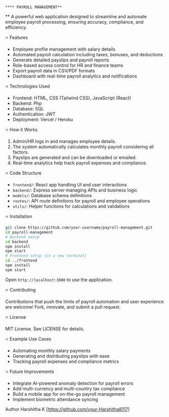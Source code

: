                                                                                                **** PAYROLL MANAGEMENT**
**
A powerful web application designed to streamline and automate employee payroll processing, ensuring accuracy, compliance, and efficiency.

⭐ Features

* Employee profile management with salary details
* Automated payroll calculation including taxes, bonuses, and deductions
* Generate detailed payslips and payroll reports
* Role-based access control for HR and finance teams
* Export payroll data in CSV/PDF formats
* Dashboard with real-time payroll analytics and notifications

⭐ Technologies Used

* Frontend: HTML, CSS (Tailwind CSS), JavaScript (React)
* Backend: Php
* Database: SQL
* Authentication: JWT
* Deployment: Vercel / Heroku

⭐ How it Works

1. Admin/HR logs in and manages employee details.
2. The system automatically calculates monthly payroll considering all factors.
3. Payslips are generated and can be downloaded or emailed.
4. Real-time analytics help track payroll expenses and compliance.

⭐ Code Structure

* `frontend/`: React app handling UI and user interactions
* `backend/`: Express server managing APIs and business logic
* `models/`: Database schema definitions
* `routes/`: API route definitions for payroll and employee operations
* `utils/`: Helper functions for calculations and validations

⭐ Installation

```bash
git clone https://github.com/your-username/payroll-management.git
cd payroll-management
# Backend setup
cd backend
npm install
npm start
# Frontend setup (in a new terminal)
cd ../frontend
npm install
npm start
```

Open `http://localhost:3000` to use the application.

⭐ Contributing

Contributions that push the limits of payroll automation and user experience are welcome! Fork, innovate, and submit a pull request.

⭐ License

MIT License. See LICENSE for details.

⭐ Example Use Cases

* Automating monthly salary payments
* Generating and distributing payslips with ease
* Tracking payroll expenses and compliance metrics

⭐ Future Improvements

* Integrate AI-powered anomaly detection for payroll errors
* Add multi-currency and multi-country tax compliance
* Build a mobile app for on-the-go payroll management
* Implement biometric attendance syncing

Author
Harshitha K
[https://github.com/your-Harshitha8117]


